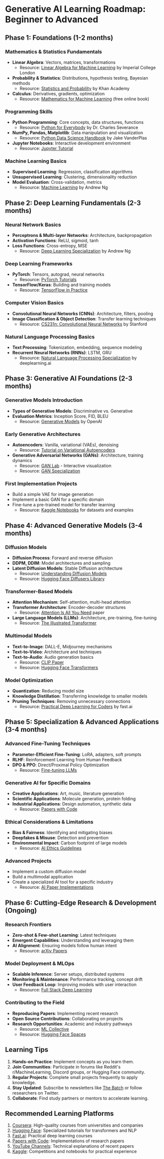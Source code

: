 # Generative AI Learning Roadmap: Beginner to Advanced

## Phase 1: Foundations (1-2 months)

### Mathematics & Statistics Fundamentals
- **Linear Algebra**: Vectors, matrices, transformations
  - Resource: [Linear Algebra for Machine Learning](https://www.coursera.org/specializations/mathematics-machine-learning) by Imperial College London
- **Probability & Statistics**: Distributions, hypothesis testing, Bayesian methods
  - Resource: [Statistics and Probability](https://www.khanacademy.org/math/statistics-probability) by Khan Academy
- **Calculus**: Derivatives, gradients, optimization
  - Resource: [Mathematics for Machine Learning](https://mml-book.github.io/) (free online book)

### Programming Skills
- **Python Programming**: Core concepts, data structures, functions
  - Resource: [Python for Everybody](https://www.py4e.com/) by Dr. Charles Severance
- **NumPy, Pandas, Matplotlib**: Data manipulation and visualization
  - Resource: [Python Data Science Handbook](https://jakevdp.github.io/PythonDataScienceHandbook/) by Jake VanderPlas
- **Jupyter Notebooks**: Interactive development environment
  - Resource: [Jupyter Tutorial](https://www.dataquest.io/blog/jupyter-notebook-tutorial/)

### Machine Learning Basics
- **Supervised Learning**: Regression, classification algorithms
- **Unsupervised Learning**: Clustering, dimensionality reduction
- **Model Evaluation**: Cross-validation, metrics
  - Resource: [Machine Learning](https://www.coursera.org/learn/machine-learning) by Andrew Ng

## Phase 2: Deep Learning Fundamentals (2-3 months)

### Neural Network Basics
- **Perceptrons & Multi-layer Networks**: Architecture, backpropagation
- **Activation Functions**: ReLU, sigmoid, tanh
- **Loss Functions**: Cross-entropy, MSE
  - Resource: [Deep Learning Specialization](https://www.coursera.org/specializations/deep-learning) by Andrew Ng

### Deep Learning Frameworks
- **PyTorch**: Tensors, autograd, neural networks
  - Resource: [PyTorch Tutorials](https://pytorch.org/tutorials/)
- **TensorFlow/Keras**: Building and training models
  - Resource: [TensorFlow in Practice](https://www.coursera.org/specializations/tensorflow-in-practice)

### Computer Vision Basics
- **Convolutional Neural Networks (CNNs)**: Architecture, filters, pooling
- **Image Classification & Object Detection**: Transfer learning techniques
  - Resource: [CS231n: Convolutional Neural Networks](http://cs231n.stanford.edu/) by Stanford

### Natural Language Processing Basics
- **Text Processing**: Tokenization, embedding, sequence modeling
- **Recurrent Neural Networks (RNNs)**: LSTM, GRU 
  - Resource: [Natural Language Processing Specialization](https://www.coursera.org/specializations/natural-language-processing) by deeplearning.ai

## Phase 3: Generative AI Foundations (2-3 months)

### Generative Models Introduction
- **Types of Generative Models**: Discriminative vs. Generative
- **Evaluation Metrics**: Inception Score, FID, BLEU
  - Resource: [Generative Models](https://openai.com/research/generative-models) by OpenAI

### Early Generative Architectures
- **Autoencoders**: Vanilla, variational (VAEs), denoising
  - Resource: [Tutorial on Variational Autoencoders](https://arxiv.org/abs/1606.05908)
- **Generative Adversarial Networks (GANs)**: Architecture, training dynamics
  - Resource: [GAN Lab](https://poloclub.github.io/ganlab/) - Interactive visualization
  - Resource: [GAN Specialization](https://www.coursera.org/specializations/generative-adversarial-networks-gans)

### First Implementation Projects
- Build a simple VAE for image generation
- Implement a basic GAN for a specific domain
- Fine-tune a pre-trained model for transfer learning
  - Resource: [Kaggle Notebooks](https://www.kaggle.com/notebooks) for datasets and examples

## Phase 4: Advanced Generative Models (3-4 months)

### Diffusion Models
- **Diffusion Process**: Forward and reverse diffusion
- **DDPM, DDIM**: Model architectures and sampling
- **Latent Diffusion Models**: Stable Diffusion architecture
  - Resource: [Understanding Diffusion Models](https://arxiv.org/abs/2208.11970)
  - Resource: [Hugging Face Diffusers Library](https://huggingface.co/docs/diffusers/index)

### Transformer-Based Models
- **Attention Mechanism**: Self-attention, multi-head attention
- **Transformer Architecture**: Encoder-decoder structures
  - Resource: [Attention Is All You Need](https://arxiv.org/abs/1706.03762) paper
- **Large Language Models (LLMs)**: Architecture, pre-training, fine-tuning
  - Resource: [The Illustrated Transformer](https://jalammar.github.io/illustrated-transformer/)

### Multimodal Models
- **Text-to-Image**: DALL-E, Midjourney mechanisms
- **Text-to-Video**: Architecture and techniques
- **Text-to-Audio**: Audio generation basics
  - Resource: [CLIP Paper](https://arxiv.org/abs/2103.00020)
  - Resource: [Hugging Face Transformers](https://huggingface.co/docs/transformers/index)

### Model Optimization
- **Quantization**: Reducing model size
- **Knowledge Distillation**: Transferring knowledge to smaller models
- **Pruning Techniques**: Removing unnecessary connections
  - Resource: [Practical Deep Learning for Coders](https://course.fast.ai/) by fast.ai

## Phase 5: Specialization & Advanced Applications (3-4 months)

### Advanced Fine-Tuning Techniques
- **Parameter-Efficient Fine-Tuning**: LoRA, adapters, soft prompts
- **RLHF**: Reinforcement Learning from Human Feedback
- **DPO & PPO**: Direct/Proximal Policy Optimization
  - Resource: [Fine-tuning LLMs](https://huggingface.co/docs/transformers/fine_tuning)

### Generative AI for Specific Domains
- **Creative Applications**: Art, music, literature generation
- **Scientific Applications**: Molecule generation, protein folding
- **Industrial Applications**: Design automation, synthetic data
  - Resource: [Papers with Code](https://paperswithcode.com/task/image-generation)

### Ethical Considerations & Limitations
- **Bias & Fairness**: Identifying and mitigating biases
- **Deepfakes & Misuse**: Detection and prevention
- **Environmental Impact**: Carbon footprint of large models
  - Resource: [AI Ethics Guidelines](https://www.partnershiponai.org/paper/responsible-ai-toolkit/)

### Advanced Projects
- Implement a custom diffusion model
- Build a multimodal application
- Create a specialized AI tool for a specific industry
  - Resource: [AI Paper Implementations](https://github.com/labmlai/annotated_deep_learning_paper_implementations)

## Phase 6: Cutting-Edge Research & Development (Ongoing)

### Research Frontiers
- **Zero-shot & Few-shot Learning**: Latest techniques
- **Emergent Capabilities**: Understanding and leveraging them
- **AI Alignment**: Ensuring models follow human intent
  - Resource: [arXiv Papers](https://arxiv.org/list/cs.AI/recent)

### Model Deployment & MLOps
- **Scalable Inference**: Server setups, distributed systems
- **Monitoring & Maintenance**: Performance tracking, concept drift
- **User Feedback Loop**: Improving models with user interaction
  - Resource: [Full Stack Deep Learning](https://fullstackdeeplearning.com/course/)

### Contributing to the Field
- **Reproducing Papers**: Implementing recent research
- **Open Source Contributions**: Collaborating on projects
- **Research Opportunities**: Academic and industry pathways
  - Resource: [ML Collective](https://mlcollective.org/)
  - Resource: [Hugging Face Spaces](https://huggingface.co/spaces)

## Learning Tips

1. **Hands-on Practice**: Implement concepts as you learn them.
2. **Join Communities**: Participate in forums like Reddit's r/MachineLearning, Discord groups, or Hugging Face community.
3. **Regular Projects**: Complete small projects frequently to apply knowledge.
4. **Stay Updated**: Subscribe to newsletters like [The Batch](https://www.deeplearning.ai/the-batch/) or follow researchers on Twitter.
5. **Collaborate**: Find study partners or mentors to accelerate learning.

## Recommended Learning Platforms

1. [Coursera](https://www.coursera.org/): High-quality courses from universities and companies
2. [Hugging Face](https://huggingface.co/learn): Specialized tutorials for transformers and NLP
3. [Fast.ai](https://www.fast.ai/): Practical deep learning courses
4. [Papers with Code](https://paperswithcode.com/): Implementations of research papers
5. [YouTube Channels](https://www.youtube.com/c/YannicKilcher): Technical explanations of recent papers
6. [Kaggle](https://www.kaggle.com/): Competitions and notebooks for practical experience

